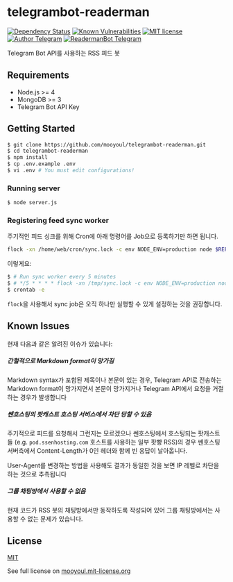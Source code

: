 # telegrambot-readerman
[![Dependency Status](https://david-dm.org/mooyoul/telegrambot-readerman.svg)](https://david-dm.org/mooyoul/telegrambot-readerman) [![Known Vulnerabilities](https://snyk.io/test/github/mooyoul/telegrambot-readerman/badge.svg)](https://snyk.io/test/github/mooyoul/telegrambot-readerman) [![MIT license](http://img.shields.io/badge/license-MIT-blue.svg)](http://mooyoul.mit-license.org/)
[![Author Telegram](https://img.shields.io/badge/Telegram-%40mooyoul-blue.svg)](https://telegram.me/mooyoul) [![ReadermanBot Telegram](https://img.shields.io/badge/Telegram-%40ReadermanBot-blue.svg)](https://telegram.me/ReadermanBot)

Telegram Bot API를 사용하는 RSS 피드 봇

## Requirements

* Node.js >= 4
* MongoDB >= 3
* Telegram Bot API Key

## Getting Started
```bash
$ git clone https://github.com/mooyoul/telegrambot-readerman.git
$ cd telegrambot-readerman
$ npm install
$ cp .env.example .env
$ vi .env # You must edit configurations!
```

### Running server
```bash
$ node server.js
```

### Registering feed sync worker
주기적인 피드 싱크를 위해 Cron에 아래 명령어를 Job으로 등록하기만 하면 됩니다.

```bash
flock -xn /home/web/cron/sync.lock -c env NODE_ENV=production node $REPO_PATH/sync.js
```

이렇게요:

```bash
$ # Run sync worker every 5 minutes
$ # */5 * * * * flock -xn /tmp/sync.lock -c env NODE_ENV=production node $REPO_PATH/sync.js
$ crontab -e
```

`flock`을 사용해서 sync job은 오직 하나만 실행할 수 있게 설정하는 것을 권장합니다.


## Known Issues
현재 다음과 같은 알려진 이슈가 있습니다:

##### 간헐적으로 Markdown format이 망가짐
Markdown syntax가 포함된 제목이나 본문이 있는 경우, Telegram API로 전송하는 Markdown format이 망가지면서 본문이 망가지거나 Telegram API에서 요청을 거절하는 경우가 발생합니다

##### 쎈호스팅의 팟캐스트 호스팅 서비스에서 차단 당할 수 있음
주기적으로 피드를 요청해서 그런지는 모르겠으나 쎈호스팅에서 호스팅되는 팟캐스트들 (e.g. `pod.ssenhosting.com` 호스트를 사용하는 일부 팟빵 RSS)의 경우
쎈호스팅 서버측에서 Content-Length가 0인 헤더와 함께 빈 응답이 날아옵니다.

User-Agent를 변경하는 방법을 사용해도 결과가 동일한 것을 보면 IP 레벨로 차단을 하는 것으로 추측됩니다

##### 그룹 채팅방에서 사용할 수 없음
현재 코드가 RSS 봇의 채팅방에서만 동작하도록 작성되어 있어 그룹 채팅방에서는 사용할 수 없는 문제가 있습니다.



## License
[MIT](LICENSE)

See full license on [mooyoul.mit-license.org](http://mooyoul.mit-license.org/)